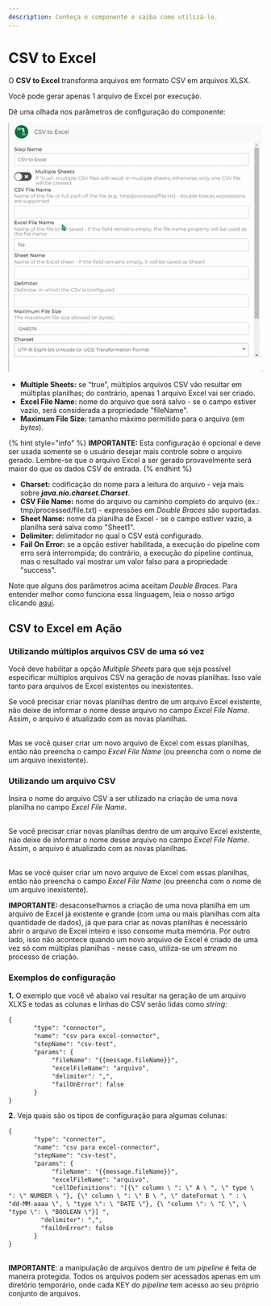 ```yaml
---
description: Conheça o componente e saiba como utilizá-lo.
---
```


# CSV to Excel

O **CSV to Excel** transforma arquivos em formato CSV em arquivos XLSX.

Você pode gerar apenas 1 arquivo de Excel por execução.

Dê uma olhada nos parâmetros de configuração do componente:

![](<../../.gitbook/assets/ezgif.com-gif-maker (7).gif>)

* **Multiple Sheets:** se “true”, múltiplos arquivos CSV vão resultar em múltiplas planilhas; do contrário, apenas 1 arquivo Excel vai ser criado.
* **Excel File Name:** nome do arquivo que será salvo - se o campo estiver vazio, será considerada a propriedade "fileName".
* **Maximum File Size:** tamanho máximo permitido para o arquivo (em _bytes_).

{% hint style="info" %}
**IMPORTANTE:** Esta configuração é opcional e deve ser usada somente se o usuário desejar mais controle sobre o arquivo gerado. Lembre-se que o arquivo Excel a ser gerado provavelmente será maior do que os dados CSV de entrada.
{% endhint %}

* **Charset:** codificação do nome para a leitura do arquivo - veja mais sobre _**java.nio.charset.Charset**_.
* **CSV File Name:** nome do arquivo ou caminho completo do arquivo (ex.: tmp/processed/file.txt) - expressões em _Double Braces_ são suportadas.
* **Sheet Name:** nome da planilha de Excel - se o campo estiver vazio, a planilha será salva como "Sheet1".
* **Delimiter:** delimitador no qual o CSV está configurado.
* **Fail On Error:** se a opção estiver habilitada, a execução do pipeline com erro será interrompida; do contrário, a execução do pipeline continua, mas o resultado vai mostrar um valor falso para a propriedade "success".

Note que alguns dos parâmetros acima aceitam _Double Braces_. Para entender melhor como funciona essa linguagem, leia o nosso artigo clicando [aqui](https://intercom.help/godigibee/pt-BR/articles/3185881-double-braces-e-entrada-de-dados).

## CSV to Excel em Ação <a href="#csv-to-excel-em-ao" id="csv-to-excel-em-ao"></a>

### Utilizando múltiplos arquivos CSV de uma só vez <a href="#utilizando-mltiplos-arquivos-csv-de-uma-s-vez" id="utilizando-mltiplos-arquivos-csv-de-uma-s-vez"></a>

Você deve habilitar a opção _Multiple Sheets_ para que seja possível especificar múltiplos arquivos CSV na geração de novas planilhas. Isso vale tanto para arquivos de Excel existentes ou inexistentes.

Se você precisar criar novas planilhas dentro de um arquivo Excel existente, não deixe de informar o nome desse arquivo no campo _Excel File Name_. Assim, o arquivo é atualizado com as novas planilhas.

\
Mas se você quiser criar um novo arquivo de Excel com essas planilhas, então não preencha o campo _Excel File Name_ (ou preencha com o nome de um arquivo inexistente).

### Utilizando um arquivo CSV <a href="#utilizando-um-arquivo-csv" id="utilizando-um-arquivo-csv"></a>

Insira o nome do arquivo CSV a ser utilizado na criação de uma nova planilha no campo _Excel File Name_.

\
Se você precisar criar novas planilhas dentro de um arquivo Excel existente, não deixe de informar o nome desse arquivo no campo _Excel File Name_. Assim, o arquivo é atualizado com as novas planilhas.

\
Mas se você quiser criar um novo arquivo de Excel com essas planilhas, então não preencha o campo _Excel File Name_ (ou preencha com o nome de um arquivo inexistente).

**IMPORTANTE:** desaconselhamos a criação de uma nova planilha em um arquivo de Excel já existente e grande (com uma ou mais planilhas com alta quantidade de dados), já que para criar as novas planilhas é necessário abrir o arquivo de Excel inteiro e isso consome muita memória. Por outro lado, isso não acontece quando um novo arquivo de Excel é criado de uma vez só com múltiplas planilhas - nesse caso, utiliza-se um _stream_ no processo de criação.

### **Exemplos de configuração** <a href="#exemplos-de-configurao" id="exemplos-de-configurao"></a>

**1.** O exemplo que você vê abaixo vai resultar na geração de um arquivo XLXS e todas as colunas e linhas do CSV serão lidas como _string_:

```
{
       "type": "connector",
       "name": "csv para excel-connector",
       "stepName": "csv-test",
       "params": {
            "fileName": "{{message.fileName}}",
            "excelFileName": "arquivo",
            "delimiter": ",",
            "failOnError": false
       }
}
```

&#x20;

**2.** Veja quais são os tipos de configuração para algumas colunas:

```
{
       "type": "connector",
       "name": "csv para excel-connector",
       "stepName": "csv-test",
       "params": {
            "fileName": "{{message.fileName}}",
            "excelFileName": "arquivo",
            "cellDefinitions": "[{\" column \ ": \" A \ ", \" type \ ": \" NUMBER \ "}, {\" column \ ": \" B \ ", \" dateFormat \ " : \ "dd-MM-aaaa \", \ "type \": \ "DATE \"}, {\ "column \": \ "C \", \ "type \": \ "BOOLEAN \"}] ",
         "delimiter": ",",
         "failOnError": false
       }
}
```

&#x20;    \
**IMPORTANTE**: a manipulação de arquivos dentro de um _pipeline_ é feita de maneira protegida. Todos os arquivos podem ser acessados apenas em um diretório temporário, onde cada KEY do _pipeline_ tem acesso ao seu próprio conjunto de arquivos.
